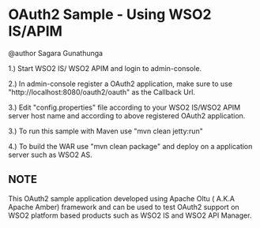 OAuth2 Sample - Using WSO2 IS/APIM
==================================
@author Sagara Gunathunga

1.) Start WSO2 IS/ WSO2 APIM and login to admin-console.

2.) In admin-console register a OAuth2 application, make sure to use "http://localhost:8080/oauth2/oauth" as the Callback Url. 

3.) Edit "config.properties" file according to your WSO2 IS/WSO2 APIM server host name and according to above registered OAuth2 application. 

3.) To run this sample with Maven use "mvn clean jetty:run"

4.) To build the WAR use "mvn clean package" and deploy on a application server such as WSO2 AS. 

NOTE
----

This OAuth2 sample application developed  using Apache Oltu ( A.K.A Apache Amber) framework and can be 
used to test OAuth2 support on WSO2 platform based products such as WSO2 IS and WSO2 API Manager. 
